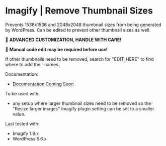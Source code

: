 # Imagify | Remove Thumbnail Sizes

Prevents 1536x1536 and 2048x2048 thumbnail sizes from being generated by WordPress. Can be edited to prevent other thumbnail sizes as well.

🚧 **ADVANCED CUSTOMIZATION, HANDLE WITH CARE!**

📝 **Manual code edit may be required before use!**

If other thumbnails need to be removed, search for "EDIT_HERE" to find where to add their names.

Documentation:
* [Documentation Coming Soon](https://imagify.io/documentation/resize-large-images/)

To be used with:
* any setup where larger thumbnail sizes need to be removed so the "Resize larger images" Imagify plugin setting can be set to a smaller value.

Last tested with:
* Imagify 1.9.x
* WordPress 5.6.x

